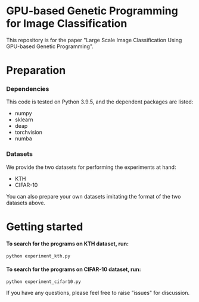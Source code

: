 # GPU-based Genetic Programming for Image Classification

This repository is for the paper "Large Scale Image Classification Using GPU-based Genetic Programming".


# Preparation

### Dependencies
This code is tested on Python 3.9.5, and the dependent packages are listed:

- numpy
- sklearn
- deap
- torchvision
- numba

### Datasets
We provide the two datasets for performing the experiments at hand:
- KTH
- CIFAR-10

You can also prepare your own datasets imitating the format of the two datasets above.

# Getting started
#### To search for the programs on KTH dataset, run: 
```
python experiment_kth.py 
```
#### To search for the programs on CIFAR-10 dataset, run: 
```
python experiment_cifar10.py
```
If you have any questions, please feel free to raise "issues" for discussion.